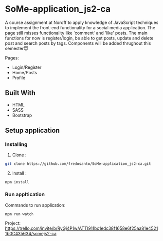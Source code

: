 # SoMe-application_js2-ca

A course assignment at Noroff to apply knowledge of JavaScript techniques to implement the front-end functionality for a social media application. The page still misses functionality like 'comment' and 'like' posts. The main functions for now is register/login, be able to get posts, update and delete post and search posts by tags. Components will be added thrughout this semester😇

Pages:

- Login/Register
- Home/Posts
- Profile

## Built With

- HTML
- SASS
- Bootstrap

## Setup application

### Installing

1. Clone :

```bash
git clone https://github.com/fredosanto/SoMe-application_js2-ca.git
```

2. Install :

```
npm install
```

### Run appltication

Commands to run application:

```bash
npm run watch
```

Project:
https://trello.com/invite/b/RyGj4P1w/ATTI911bc1edc38f1658e6f25aa81e45211b0C435634/somejs2-ca

